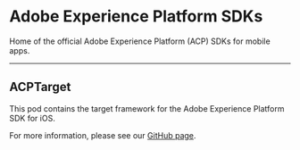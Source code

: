 # Adobe Experience Platform SDKs
Home of the official Adobe Experience Platform (ACP) SDKs for mobile apps.

<hr>

## ACPTarget

This pod contains the target framework for the Adobe Experience Platform SDK for iOS.

For more information, please see our [GitHub page](https://github.com/Adobe-Marketing-Cloud/acp-sdks).
